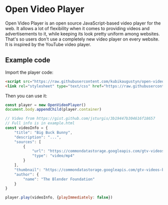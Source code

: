 # Open Video Player

Open Video Player is an open source JavaScript-based video player for the web. It allows a lot of flexibility when it
comes to providing videos and advertisements to it, while keeping its look pretty uniform among websites. That's so
users don't use a completely new video player on every website. It is inspired by the YouTube video player.

## Example code
Import the player code:
```html
<script src="https://raw.githubusercontent.com/kubikaugustyn/open-video-player/main/OpenVideoPlayer.js"></script>
<link rel="stylesheet" type="text/css" href="https://raw.githubusercontent.com/kubikaugustyn/open-video-player/main/OpenVideoPlayer.css">
```

Then you can use it:
```javascript
const player = new OpenVideoPlayer()
document.body.appendChild(player.container)

// Video from https://gist.github.com/jsturgis/3b19447b304616f18657
// Full info is in example.html
const videoInfo = {
    "title": "Big Buck Bunny",
    "description": "...",
    "sources": [
        {
            "url": "https://commondatastorage.googleapis.com/gtv-videos-bucket/sample/BigBuckBunny.mp4",
            "type": "video/mp4"
        }
    ],
    "thumbnail": "https://commondatastorage.googleapis.com/gtv-videos-bucket/sample/images/BigBuckBunny.jpg",
    "author": {
        "name": "The Blender Foundation"
    }
}

player.play(videoInfo, {playImmediately: false})
```
